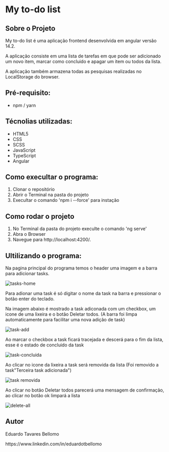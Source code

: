 <h1> My to-do list</h1>

<h2> Sobre o Projeto</h2>
<p>My to-do list é uma aplicação frontend desenvolvida em angular versão 14.2.</p>
<p>A aplicação consiste em uma lista de tarefas em que pode ser adicionado um novo item, marcar como concluido e apagar um item ou todos da lista.</p>
<p>A aplicação também armazena todas as pesquisas realizadas no LocalStorage do browser. </p>

<h2>Pré-requisito:</h2>
<ul>
    <li>npm / yarn</li>
</ul>

<h2>Técnolias utilizadas:</h2>
<ul>
    <li>HTML5</li>
    <li>CSS</li>
    <li>SCSS</li>
    <li>JavaScript</li>
    <li>TypeScript</li>
    <li>Angular</li>
</ul>

<h2> Como execultar o programa:</h2>
<ol>
    <li>Clonar o repositório</li>
    <li>Abrir o Terminal na pasta do projeto</li>
    <li>Execultar o comando 'npm i --force' para instação</li>
</ol>

<h2> Como rodar o projeto</h2>
<ol>
    <li>No Terminal da pasta do projeto execulte o comando 'ng serve'</li>
    <li>Abra o Browser</li>
    <li>Navegue para http://localhost:4200/.</li>
</ol>

<h2>Ultilizando o programa:</h2>
<p>Na pagina principal do programa temos o header uma imagem e a barra para adicionar tasks.</p>

![tasks-home](https://user-images.githubusercontent.com/53662188/236626650-532bf30a-331c-4077-918d-88de4b8a2b52.PNG)

<p>Para adionar uma task é só digitar o nome da task na barra e pressionar o botão enter do teclado.</p>
<p>Na imagem abaixo é mostrado a task adiconada com um checkbox, um icone de uma lixeira e o botão Deletar todos. (A barra foi limpa automaticamente para facilitar uma nova adição de task)</p>

![task-add](https://user-images.githubusercontent.com/53662188/236626973-6cfd9586-398f-41a1-832c-a11a1273323c.PNG)

<p>Ao marcar o checkbox a task ficará tracejada e descerá para o fim da lista, esse é o estado de concluido da task</p>

![task-concluida](https://user-images.githubusercontent.com/53662188/236627057-118f5b7a-41e2-4807-b22e-c3ed3ceab76d.PNG)

<p>Ao clicar no icone da lixeira a task será removida da lista (Foi removido a task"Terceira task adicionada")</p>

![task removida](https://user-images.githubusercontent.com/53662188/236627787-f2650caf-d9d6-4780-8f43-324c124f4984.PNG)

<p>Ao clicar no botão Deletar todos parecerá uma mensagem de confirmação, ao clicar no botão ok limpará a lista</p>

![delete-all](https://user-images.githubusercontent.com/53662188/236628441-59db59b4-ecea-4d5a-9f2a-f39f28500689.PNG)

<h2>Autor</h2>
<p>Eduardo Tavares Bellomo</p>
https://www.linkedin.com/in/eduardotbellomo